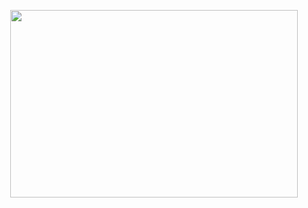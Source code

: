 <p align="center">
<img src="https://media.discordapp.net/attachments/925252406940405791/964360532536741908/atomicv3.2logo.png" width="460" height="300"></img>
</p>
